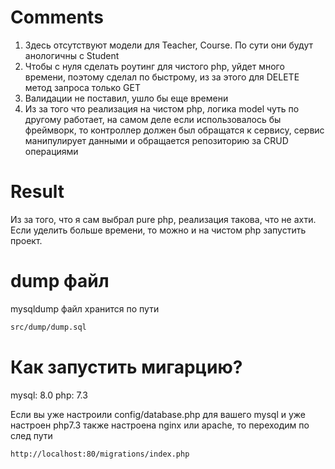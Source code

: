 # Comments
1. Здесь отсутствуют модели для Teacher, Course. По сути они будут анологичны с Student
2. Чтобы с нуля сделать роутинг для чистого php, уйдет много времени, поэтому сделал по быстрому, из за этого для DELETE метод запроса только GET
3. Валидации не поставил, ушло бы еще времени
4. Из за того что реализация на чистом php, логика model чуть по другому работает, на самом деле если использовалось бы фреймворк, то контроллер должен был обращатся к сервису, сервис манипулирует данными и обращается репозиторию за CRUD операциями

# Result
Из за того, что я сам выбрал pure php, реализация такова, что не ахти. Если уделить больше времени, то можно и на чистом php запустить проект.

# dump файл
mysqldump файл хранится по пути 
```bash
src/dump/dump.sql
```

# Как запустить мигарцию?
mysql: 8.0
php: 7.3

Если вы уже настроили config/database.php для вашего mysql и уже настроен php7.3 также настроена nginx или apache, то переходим по след пути 
```bash 
http://localhost:80/migrations/index.php
```
